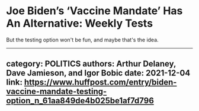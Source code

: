 # Joe Biden’s ‘Vaccine Mandate’ Has An Alternative: Weekly Tests

But the testing option won't be fun, and maybe that's the idea.

---
category: POLITICS
authors: Arthur Delaney, Dave Jamieson, and Igor Bobic
date: 2021-12-04
link: https://www.huffpost.com/entry/biden-vaccine-mandate-testing-option_n_61aa849de4b025be1af7d796
---

